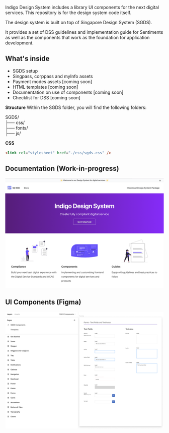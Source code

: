 Indigo Design System includes a library UI components for the next digital services. This repository is for the design system code itself.

The design system is built on top of Singapore Design System (SGDS).

It provides a set of DSS guidelines and implementation guide for Sentiments as well as the components that work as the foundation for application development.

## What's inside

- SGDS setup
- Singpass, corppass and myInfo assets
- Payment modes assets [coming soon]
- HTML templates [coming soon]
- Documentation on use of components [coming soon]
- Checklist for DSS [coming soon]

**Structure**
Within the SGDS folder, you will find the following folders:

SGDS/  
├── css/  
├── fonts/  
├── js/

**CSS**

```html
<link rel="stylesheet" href="./css/sgds.css" />
```

## Documentation (Work-in-progress)

![Image of Documentation Site](preview.png)

## UI Components (Figma)

![Image of Figma Components](figma.png)
